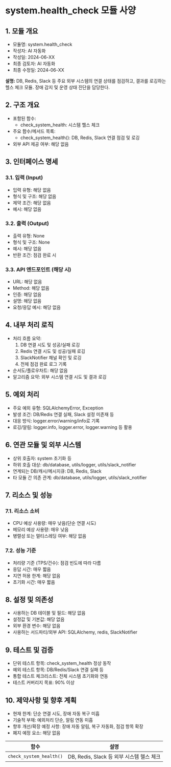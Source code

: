 # system.health_check 모듈 사양

## 1. 모듈 개요

* 모듈명: system.health_check
* 작성자: AI 자동화
* 작성일: 2024-06-XX
* 최종 검토자: AI 자동화
* 최종 수정일: 2024-06-XX

**설명:**
DB, Redis, Slack 등 주요 외부 시스템의 연결 상태를 점검하고, 결과를 로깅하는 헬스 체크 모듈. 장애 감지 및 운영 상태 진단을 담당한다.

## 2. 구조 개요

* 포함된 함수:
  - check_system_health: 시스템 헬스 체크
* 주요 함수/메서드 목록:
  - check_system_health(): DB, Redis, Slack 연결 점검 및 로깅
* 외부 API 제공 여부: 해당 없음

## 3. 인터페이스 명세

### 3.1. 입력 (Input)
* 입력 유형: 해당 없음
* 형식 및 구조: 해당 없음
* 제약 조건: 해당 없음
* 예시: 해당 없음

### 3.2. 출력 (Output)
* 출력 유형: None
* 형식 및 구조: None
* 예시: 해당 없음
* 반환 조건: 점검 완료 시

### 3.3. API 엔드포인트 (해당 시)
* URL: 해당 없음
* Method: 해당 없음
* 인증: 해당 없음
* 설명: 해당 없음
* 요청/응답 예시: 해당 없음

## 4. 내부 처리 로직
* 처리 흐름 요약:
  1. DB 연결 시도 및 성공/실패 로깅
  2. Redis 연결 시도 및 성공/실패 로깅
  3. SlackNotifier 채널 확인 및 로깅
  4. 전체 점검 완료 로그 기록
* 순서도/플로우차트: 해당 없음
* 알고리즘 요약: 외부 시스템 연결 시도 및 결과 로깅

## 5. 예외 처리
* 주요 예외 유형: SQLAlchemyError, Exception
* 발생 조건: DB/Redis 연결 실패, Slack 설정 미존재 등
* 대응 방식: logger.error/warning/info로 기록
* 로깅/알림: logger.info, logger.error, logger.warning 등 활용

## 6. 연관 모듈 및 외부 시스템
* 상위 호출자: system 초기화 등
* 하위 호출 대상: db/database, utils/logger, utils/slack_notifier
* 연계되는 DB/캐시/메시지큐: DB, Redis, Slack
* 타 모듈 간 의존 관계: db/database, utils/logger, utils/slack_notifier

## 7. 리소스 및 성능
### 7.1. 리소스 소비
* CPU 예상 사용량: 매우 낮음(단순 연결 시도)
* 메모리 예상 사용량: 매우 낮음
* 병렬성 또는 멀티스레딩 여부: 해당 없음
### 7.2. 성능 기준
* 처리량 기준 (TPS/건수): 점검 빈도에 따라 다름
* 응답 시간: 매우 짧음
* 지연 허용 한계: 해당 없음
* 초기화 시간: 매우 짧음

## 8. 설정 및 의존성
* 사용하는 DB 테이블 및 필드: 해당 없음
* 설정값 및 기본값: 해당 없음
* 외부 환경 변수: 해당 없음
* 사용하는 서드파티/외부 API: SQLAlchemy, redis, SlackNotifier

## 9. 테스트 및 검증
* 단위 테스트 항목: check_system_health 정상 동작
* 예외 테스트 항목: DB/Redis/Slack 연결 실패 등
* 통합 테스트 체크리스트: 전체 시스템 초기화와 연동
* 테스트 커버리지 목표: 90% 이상

## 10. 제약사항 및 향후 계획
* 현재 한계: 단순 연결 시도, 장애 자동 복구 미흡
* 기술적 부채: 예외처리 단순, 알림 연동 미흡
* 향후 개선/확장 예정 사항: 장애 자동 알림, 복구 자동화, 점검 항목 확장
* 폐지 예정 요소: 해당 없음

| 함수 | 설명 |
|------|------|
| `check_system_health()` | DB, Redis, Slack 등 외부 시스템 헬스 체크 | 